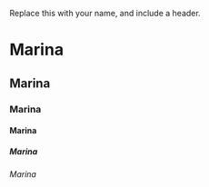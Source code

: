 Replace this with your name, and include a header.
# Marina
## Marina
### Marina
#### Marina
##### Marina
###### Marina
